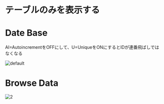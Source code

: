 # テーブルのみを表示する

# Date Base

AI=AutoincrementをOFFにして、U=UniqueをONにするとIDが連番飛ばしではなくなる

![default](https://user-images.githubusercontent.com/28942665/34861030-19108872-f7a5-11e7-9f11-5fbf211cd5db.JPG)

# Browse Data

![2](https://user-images.githuusercontent.com/28942665/34861073-639048e2-f7a5-11e7-8cd2-c6926374dd58.JPG)


